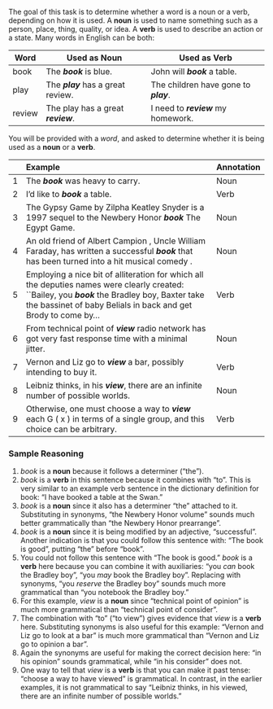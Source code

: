 The goal of this task is to determine whether a word is a noun or a verb, depending on how it is used. A **noun** is used to name something such as a person, place, thing, quality, or idea. A **verb** is used to describe an action or a state. Many words in English can be both:

| Word       | Used as Noun | Used as Verb |
| ---------- | ------------ | ------------ |
| book       | The ***book*** is blue. | John will ***book*** a table. |
| play       | The ***play*** has a great review. | The children have gone to ***play***. |
| review     | The play has a great ***review***. | I need to ***review*** my homework. |

You will be provided with a *word*, and asked to determine whether it is being used as a **noun** or a **verb**.

|   | Example | Annotation |
|---|:------- | -----------|
| 1 | The ***book*** was heavy to carry. | Noun |
| 2 | I’d like to ***book*** a table. | Verb |
| 3 | The Gypsy Game by Zilpha Keatley Snyder is a 1997 sequel to the Newbery Honor ***book*** The Egypt Game. | Noun |
| 4 | An old friend of Albert Campion , Uncle William Faraday, has written a successful ***book*** that has been turned into a hit musical comedy . | Noun |
| 5 | Employing a nice bit of alliteration for which all the deputies names were clearly created: ``Bailey, you ***book*** the Bradley boy, Baxter take the bassinet of baby Belials in back and get Brody to come by… | Verb |
| 6 | From technical point of ***view*** radio network has got very fast response time with a minimal jitter. | Noun |
| 7 | Vernon and Liz go to ***view*** a bar, possibly intending to buy it. | Verb |
| 8 | Leibniz thinks, in his ***view***, there are an infinite number of possible worlds. | Noun |
| 9 | Otherwise, one must choose a way to ***view*** each G ( x ) in terms of a single group, and this choice can be arbitrary. | Verb |

### Sample Reasoning
1. *book* is a **noun** because it follows a determiner (“the”).
2. *book* is a **verb** in this sentence because it combines with “to”.  This is very similar to an example verb sentence in the dictionary definition for book: “I have booked a table at the Swan.”
3. *book* is a **noun** since it also has a determiner “the” attached to it.  Substituting in synonyms, “the Newbery Honor volume” sounds much better grammatically than “the Newbery Honor prearrange”.
4. *book* is a **noun** since it is being modified by an adjective, “successful”.  Another indication is that you could follow this sentence with: “The book is good”, putting “the” before “book”.
5. You could not follow this sentence with “The book is good.”  *book* is a **verb** here because you can combine it with auxiliaries: “you *can* book the Bradley boy”, “you *may* book the Bradley boy”.  Replacing with synonyms, “you *reserve* the Bradley boy” sounds much more grammatical than “you notebook the Bradley boy.”
6. For this example, *view* is a **noun** since “technical point of opinion” is much more grammatical than “technical point of consider”.
7. The combination with “to” (“to view”) gives evidence that *view* is a **verb** here.  Substituting synonyms is also useful for this example: “Vernon and Liz go to look at a bar” is much more grammatical than “Vernon and Liz go to opinion a bar”.
8. Again the synonyms are useful for making the correct decision here: “in his opinion” sounds grammatical, while “in his consider” does not.
9. One way to tell that *view* is a **verb** is that you can make it past tense: “choose a way to have viewed” is grammatical.  In contrast, in the earlier examples, it is not grammatical to say “Leibniz thinks, in his viewed, there are an infinite number of possible worlds.”
